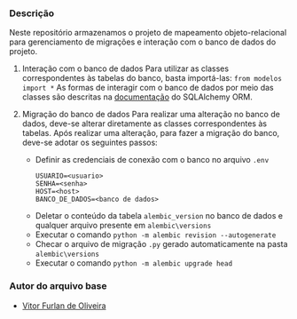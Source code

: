 ### Descrição
Neste repositório armazenamos o projeto de mapeamento objeto-relacional para gerenciamento de migrações e interação com o banco de dados do projeto.

1. Interação com o banco de dados
Para utilizar as classes correspondentes às tabelas do banco, basta importá-las: `from modelos import *`
As formas de interagir com o banco de dados por meio das classes são descritas na [documentação](https://docs.sqlalchemy.org/en/20/orm/) do SQLAlchemy ORM.

2. Migração do banco de dados
Para realizar uma alteração no banco de dados, deve-se alterar diretamente as classes correspondentes às tabelas. Após realizar uma alteração, para fazer a migração do banco, deve-se adotar os seguintes passos:
    - Definir as credenciais de conexão com o banco no arquivo `.env`
        ```
        USUARIO=<usuario>
        SENHA=<senha>
        HOST=<host>
        BANCO_DE_DADOS=<banco de dados>
        ```
    - Deletar o conteúdo da tabela `alembic_version` no banco de dados e qualquer arquivo presente em `alembic\versions`
    - Executar o comando `python -m alembic revision --autogenerate`
    - Checar o arquivo de migração `.py` gerado automaticamente na pasta `alembic\versions`
    - Executar o comando `python -m alembic upgrade head`

### Autor do arquivo base
- [Vitor Furlan de Oliveira](mailto:vitor.foliveira@faculdadeimpacta.com.br)